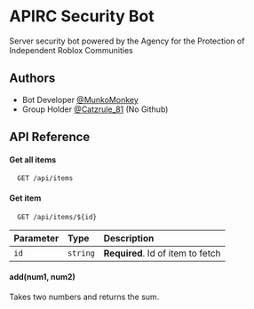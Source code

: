 
# APIRC Security Bot

Server security bot powered by the Agency for the Protection of Independent Roblox Communities 

## Authors

- Bot Developer [@MunkoMonkey](https://github.com/azuremyer)
- Group Holder [@Catzrule_81](https://github.com) (No Github)

## API Reference

#### Get all items

```http
  GET /api/items
```
#### Get item

```http
  GET /api/items/${id}
```

| Parameter | Type     | Description                       |
| :-------- | :------- | :-------------------------------- |
| `id`      | `string` | **Required**. Id of item to fetch |

#### add(num1, num2)

Takes two numbers and returns the sum.

